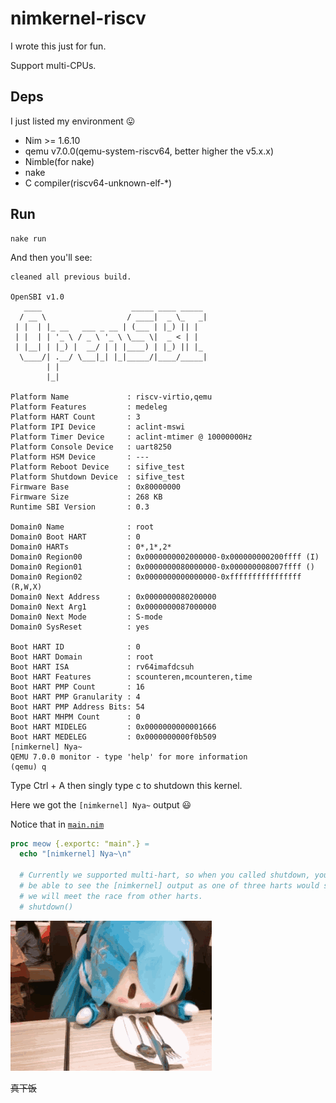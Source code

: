 # nimkernel-riscv

I wrote this just for fun.

Support multi-CPUs.

## Deps

I just listed my environment 😛

- Nim >= 1.6.10
- qemu v7.0.0(qemu-system-riscv64, better higher the v5.x.x)
- Nimble(for nake)
- nake
- C compiler(riscv64-unknown-elf-*)

## Run

```shell
nake run
```

And then you'll see:

```plaintext
cleaned all previous build.

OpenSBI v1.0
   ____                    _____ ____ _____
  / __ \                  / ____|  _ \_   _|
 | |  | |_ __   ___ _ __ | (___ | |_) || |
 | |  | | '_ \ / _ \ '_ \ \___ \|  _ < | |
 | |__| | |_) |  __/ | | |____) | |_) || |_
  \____/| .__/ \___|_| |_|_____/|____/_____|
        | |
        |_|

Platform Name             : riscv-virtio,qemu
Platform Features         : medeleg
Platform HART Count       : 3
Platform IPI Device       : aclint-mswi
Platform Timer Device     : aclint-mtimer @ 10000000Hz
Platform Console Device   : uart8250
Platform HSM Device       : ---
Platform Reboot Device    : sifive_test
Platform Shutdown Device  : sifive_test
Firmware Base             : 0x80000000
Firmware Size             : 268 KB
Runtime SBI Version       : 0.3

Domain0 Name              : root
Domain0 Boot HART         : 0
Domain0 HARTs             : 0*,1*,2*
Domain0 Region00          : 0x0000000002000000-0x000000000200ffff (I)
Domain0 Region01          : 0x0000000080000000-0x000000008007ffff ()
Domain0 Region02          : 0x0000000000000000-0xffffffffffffffff (R,W,X)
Domain0 Next Address      : 0x0000000080200000
Domain0 Next Arg1         : 0x0000000087000000
Domain0 Next Mode         : S-mode
Domain0 SysReset          : yes

Boot HART ID              : 0
Boot HART Domain          : root
Boot HART ISA             : rv64imafdcsuh
Boot HART Features        : scounteren,mcounteren,time
Boot HART PMP Count       : 16
Boot HART PMP Granularity : 4
Boot HART PMP Address Bits: 54
Boot HART MHPM Count      : 0
Boot HART MIDELEG         : 0x0000000000001666
Boot HART MEDELEG         : 0x0000000000f0b509
[nimkernel] Nya~
QEMU 7.0.0 monitor - type 'help' for more information
(qemu) q
```

Type Ctrl + A then singly type c to shutdown this kernel.

Here we got the `[nimkernel] Nya~` output 😃

Notice that in [`main.nim`](src/main.nim)

```nim
proc meow {.exportc: "main".} =
  echo "[nimkernel] Nya~\n"

  # Currently we supported multi-hart, so when you called shutdown, you may not
  # be able to see the [nimkernel] output as one of three harts would shutdown as
  # we will meet the race from other harts.
  # shutdown() 
```

![fufu](fufu.gif)

~~真下饭~~
